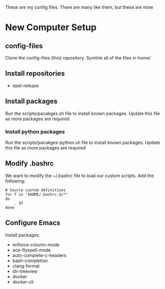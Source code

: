 These are my config files.  There are many like them, but these are mine

# New Computer Setup

## config-files

Clone the config-files (this) repository.
Symlink all of the files in home/

## Install repositories

- epel-release

## Install packages

Run the scripts/pacakges.sh file to install known packages.
Update this file as more packages are required

### Install python packages

Run the scripts/pacakges-python.sh file to install known packages.
Update this file as more packages are required

## Modify .bashrc

We want to modify the ~/.bashrc file to load our custom scripts.  Add the following:

```
# Source custom definitions
for f in "$HOME/.bashrc.d/*"
do
	. $f
done
```

## Configure Emacs

Install packages:

- enforce-column-mode
- ace-flyspell-mode
- auto-complete-c-headers
- bash-completion
- clang-format
- dir-treeview
- docker
- docker-cli
